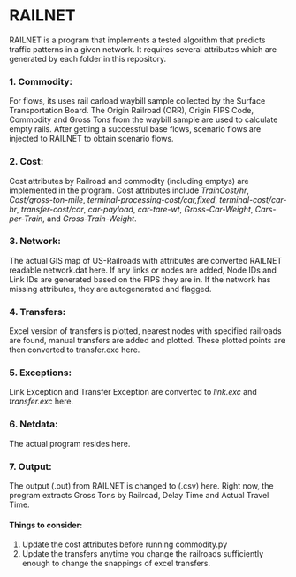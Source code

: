 # RAILNET

RAILNET is a program that implements a tested algorithm that predicts traffic patterns in a given network.
It requires several attributes which are generated by each folder in this repository.

### 1. Commodity:
For flows, its uses rail carload waybill sample collected by the Surface Transportation Board.
The Origin Railroad (ORR), Origin FIPS Code, Commodity and Gross Tons from the waybill sample 
are used to calculate empty rails.
After getting a successful base flows, scenario flows are injected to RAILNET to obtain scenario flows. 

### 2. Cost:
Cost attributes by Railroad and commodity (including emptys) are implemented in the program.
Cost attributes include 
*TrainCost/hr*,
*Cost/gross-ton-mile*,
*terminal-processing-cost/car,fixed*,
*terminal-cost/car-hr*,
*transfer-cost/car*,
*car-payload*,
*car-tare-wt*,
*Gross-Car-Weight*,
*Cars-per-Train*, and
*Gross-Train-Weight*.

### 3. Network:
The actual GIS map of US-Railroads with attributes are converted RAILNET readable 
network.dat here. If any links or nodes are added, Node IDs and Link IDs are generated
based on the FIPS they are in. If the network has missing attributes, they are
autogenerated and flagged.

### 4. Transfers:
Excel version of transfers is plotted, nearest nodes with specified railroads are found, manual
transfers are added and plotted. These plotted points are then converted to transfer.exc here.

### 5. Exceptions:
Link Exception and Transfer Exception are converted to *link.exc* and *transfer.exc* here.

### 6. Netdata:
The actual program resides here. 

### 7. Output:
The output (.out) from RAILNET is changed to (.csv) here. Right now, the program 
extracts Gross Tons by Railroad, Delay Time and Actual Travel Time.



#### Things to consider:
1. Update the cost attributes before running commodity.py
2. Update the transfers anytime you change the railroads sufficiently enough to change
the snappings of excel transfers.
